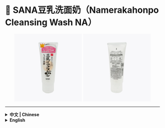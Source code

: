 

# 🧴 SANA豆乳洗面奶（Namerakahonpo Cleansing Wash NA）

<div align="center">
  <img src="../../assets/skincare/img/SANA_01.webp" alt="SANA豆乳洗面奶正面" width="220" />
  <img src="../../assets/skincare/img/SANA_02.webp" alt="SANA豆乳洗面奶背面" width="220" />
</div>

---

<details>
<summary><strong>中文 | Chinese</strong></summary>

<details>
<summary><strong>基础信息</strong>（点击展开）</summary>

| 品牌   | 产地     | 规格  |
| ------ | -------- | ----- |
| SANA（莎娜） | 日本、中国 | 150g  |

</details>

## ✨ 产品简介
> SANA豆乳洗面奶是日本超人气的温和洁面产品，主打豆乳发酵液保湿成分，泡沫绵密丰富。

## 🧾 洁面类型
皂基为主、复配甜菜碱表活

## 🧾 主要成分
豆乳发酵液（水解大豆蛋白）、甘油、植物性清洁成分
无香料、无色素、无矿物油

## 📝 使用方法
1. 取适量（约1cm）于掌心，加水揉搓起泡。
2. 将泡沫均匀涂抹于湿润的面部，轻柔打圈按摩。
3. 用清水彻底冲洗干净。

## 🧑‍💻 使用体验
> - 皂基洗面奶，清洁力不用担心，但要注意可能的清洁力过强
> - 适合混合与油性皮肤，不适合干皮 (虽然我这个超级大沙漠用起来感觉还挺好的，大概是保湿做的好)
> - 使用后容易出现皮肤干燥，要注意做好保湿
> - 瓶盖设计缺陷，导致很容易把使用后残留在瓶口的洗面奶流出来
> - 有足够的耐心的话，建议搭配起泡网使用，打出来的泡沫真的很细腻
> - 添加物基本是噱头，没太大实际效果


</details>

<details>
<summary><strong>English</strong></summary>

<details>
<summary><strong>Basic Info</strong> (click to expand)</summary>

| Brand | Origin      | Net Weight |
| ----- | ----------- | ---------- |
| SANA  | Japan/China | 150g       |

</details>

## ✨ Product Introduction
> SANA Soy Milk Cleansing Wash is a super popular gentle cleanser from Japan, featuring soy milk ferment extract for hydration and a dense, rich foam.

## 🧾 Cleanser Type
Mainly soap-based, with added betaine surfactant

## 🧾 Key Ingredients
Soy milk ferment extract (hydrolyzed soy protein), glycerin, plant-based cleansing agents
No fragrance, no colorants, no mineral oil

## 📝 How to Use
1. Squeeze about 1cm onto your palm, add water and lather up.
2. Apply the foam evenly to your wet face and gently massage in circles.
3. Rinse thoroughly with water.

## 🧑‍💻 User Experience
> - Soap-based cleanser, so cleansing power is strong—be aware it may be too much for some
> - Best for combination and oily skin, not suitable for dry skin (though my super dry skin actually feels fine, probably because I moisturize well)
> - May cause dryness after use, so be sure to moisturize well
> - The cap design is flawed, so leftover cleanser tends to leak from the opening
> - If you have patience, use a foaming net—the foam you get is super fine and dense!
> - Added ingredients are mostly for marketing, don't expect much real effect

</details>


